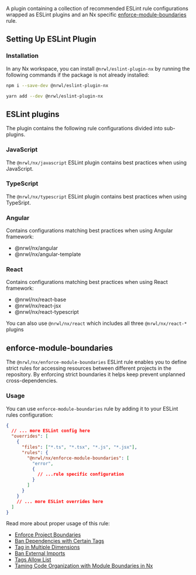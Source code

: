 A plugin containing a collection of recommended ESLint rule configurations wrapped as ESLint plugins and an Nx specific [enforce-module-boundaries](#enforce-module-boundaries) rule.

## Setting Up ESLint Plugin

### Installation

In any Nx workspace, you can install `@nrwl/eslint-plugin-nx` by running the following commands if the package is not already installed:

```bash
npm i --save-dev @nrwl/eslint-plugin-nx
```

```bash
yarn add --dev @nrwl/eslint-plugin-nx
```

## ESLint plugins

The plugin contains the following rule configurations divided into sub-plugins.

### JavaScript

The `@nrwl/nx/javascript` ESLint plugin contains best practices when using JavaScript.

### TypeScript

The `@nrwl/nx/typescript` ESLint plugin contains best practices when using TypeSript.

### Angular

Contains configurations matching best practices when using Angular framework:

- @nrwl/nx/angular
- @nrwl/nx/angular-template

### React

Contains configurations matching best practices when using React framework:

- @nrwl/nx/react-base
- @nrwl/nx/react-jsx
- @nrwl/nx/react-typescript

You can also use `@nrwl/nx/react` which includes all three `@nrwl/nx/react-*` plugins

## enforce-module-boundaries

The `@nrwl/nx/enforce-module-boundaries` ESLint rule enables you to define strict rules for accessing resources between different projects in the repository. By enforcing strict boundaries it helps keep prevent unplanned cross-dependencies.

### Usage

You can use `enforce-module-boundaries` rule by adding it to your ESLint rules configuration:

```json
{
  // ... more ESLint config here
  "overrides": [
    {
      "files": ["*.ts", "*.tsx", "*.js", "*.jsx"],
      "rules": {
        "@nrwl/nx/enforce-module-boundaries": [
          "error",
          {
            // ...rule specific configuration
          }
        ]
      }
    }
    // ... more ESLint overrides here
  ]
}
```

Read more about proper usage of this rule:

- [Enforce Project Boundaries](/core-features/enforce-project-boundaries)
- [Ban Dependencies with Certain Tags](/recipe/ban-dependencies-with-tags)
- [Tag in Multiple Dimensions](/recipe/tag-multiple-dimensions)
- [Ban External Imports](/recipe/ban-external-imports)
- [Tags Allow List](/recipe/tags-allow-list)
- [Taming Code Organization with Module Boundaries in Nx](https://blog.nrwl.io/mastering-the-project-boundaries-in-nx-f095852f5bf4)
